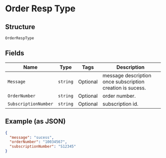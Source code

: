 
# Order Resp Type

## Structure

`OrderRespType`

## Fields

| Name | Type | Tags | Description |
|  --- | --- | --- | --- |
| `Message` | `string` | Optional | message description once subscription creation is sucess. |
| `OrderNumber` | `string` | Optional | order number. |
| `SubscriptionNumber` | `string` | Optional | subscription id. |

## Example (as JSON)

```json
{
  "message": "sucess",
  "orderNumber": "10034567",
  "subscriptionNumber": "S12345"
}
```

